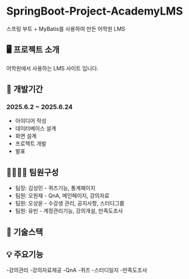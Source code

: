 # SpringBoot-Project-AcademyLMS
스프링 부트 + MyBatis를 사용하여 만든 어학원 LMS
## 🖥 프로젝트 소개
어학원에서 사용하는 LMS 사이트 입니다.
## 📆 개발기간
### 2025.6.2 ~ 2025.6.24
 - 아이디어 작성
 - 데이터베이스 설계
 - 화면 설계
 - 프로젝트 개발
 - 발표
## 👨‍👨‍👦‍👦 팀원구성
- 팀장: 김성민 - 퀴즈기능, 통계페이지
- 팀원: 오원재 - QnA, 메인페이지, 강의자료
- 팀원: 오상윤 - 수강생 관리, 공지사항, 스터디그룹
- 팀원: 유빈 - 계정관리기능, 강의개설, 만족도조사
## 🔧 기술스택


## 💡 주요기능
-강의관리
-강의자료제공
-QnA
-퀴즈
-스터디일지
-만족도조사
